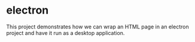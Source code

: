 # electron

This project demonstrates how we can wrap an HTML page in an electron project and have it run as a desktop application.